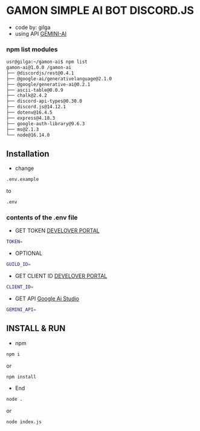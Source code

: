 # GAMON SIMPLE AI BOT DISCORD.JS
- code by: gilga
- using API [GEMINI-AI](https://aistudio.google.com/app/apikey)

### npm list modules
```sh
usr@gilga:~/gamon-ai$ npm list 
gamon-ai@1.0.0 /gamon-ai
├── @discordjs/rest@0.4.1
├── @google-ai/generativelanguage@2.1.0
├── @google/generative-ai@0.2.1
├── ascii-table@0.0.9
├── chalk@2.4.2
├── discord-api-types@0.30.0
├── discord.js@14.12.1
├── dotenv@16.4.5
├── express@4.18.3
├── google-auth-library@9.6.3
├── ms@2.1.3
└── node@16.14.0
```
## Installation

* change
```sh
.env.example
```
to
```sh
.env
```
### contents of the .env file
* GET TOKEN [DEVELOVER PORTAL](https://discord.com/developers)
```sh
TOKEN=
```
* OPTIONAL
```sh
GUILD_ID=
```
* GET CLIENT ID [DEVELOVER PORTAL](https://discord.com/developers)
```sh
CLIENT_ID=
```
* GET API [Google Ai Studio](https://aistudio.google.com/app/apikey)
```sh
GEMINI_API=
```
## INSTALL & RUN
* npm
```sh
npm i
```
or
```sh
npm install
```

* End
```sh
node .
```
or
```sh
node index.js
```